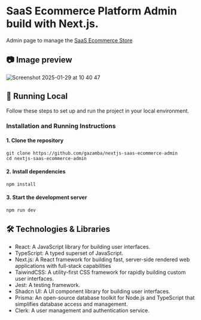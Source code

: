# SaaS Ecommerce Platform Admin build with Next.js.
Admin page to manage the [SaaS Ecommerce Store](https://github.com/gazamba/nextjs-saas-ecommerce-store/tree/main)

<PEDING LINK FROM VERCEL DEPLOY APP>

## 📷 Image preview

![Screenshot 2025-01-29 at 10 40 47](https://github.com/user-attachments/assets/c58236ba-d932-4695-90e7-13b4c04a08d6)

## 🚀 Running Local

Follow these steps to set up and run the project in your local environment.

### Installation and Running Instructions
#### 1. Clone the repository
```
git clone https://github.com/gazamba/nextjs-saas-ecommerce-admin
cd nextjs-saas-ecommerce-admin
```
#### 2. Install dependencies
```
npm install
```
#### 3. Start the development server
```
npm run dev
```
## 🛠️ Technologies & Libraries
- React: A JavaScript library for building user interfaces.
- TypeScript: A typed superset of JavaScript.
- Next.js: A React framework for building fast, server-side rendered web applications with full-stack capabilities
- TaiwindCSS: A utility-first CSS framework for rapidly building custom user interfaces.
- Jest: A testing framework.
- Shadcn UI: A UI component library for building user interfaces.
- Prisma: An open-source database toolkit for Node.js and TypeScript that simplifies database access and management.
- Clerk: A user management and authentication service.
